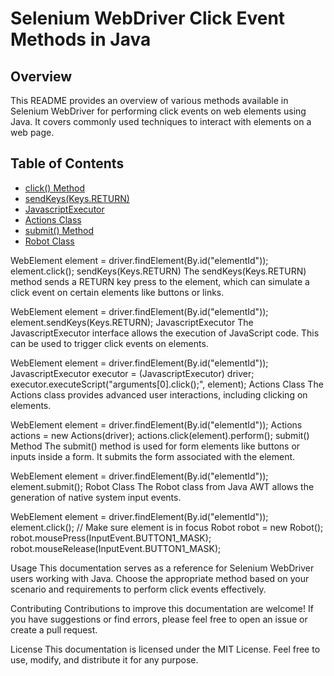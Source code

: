 
# Selenium WebDriver Click Event Methods in Java

## Overview
This README provides an overview of various methods available in Selenium WebDriver for performing click events on web elements using Java. It covers commonly used techniques to interact with elements on a web page.

## Table of Contents
- [click() Method](#click-method)
- [sendKeys(Keys.RETURN)](#sendkeyskeysreturn)
- [JavascriptExecutor](#javascriptexecutor)
- [Actions Class](#actions-class)
- [submit() Method](#submit-method)
- [Robot Class](#robot-class)


WebElement element = driver.findElement(By.id("elementId"));
element.click();
sendKeys(Keys.RETURN)
The sendKeys(Keys.RETURN) method sends a RETURN key press to the element, which can simulate a click event on certain elements like buttons or links.


WebElement element = driver.findElement(By.id("elementId"));
element.sendKeys(Keys.RETURN);
JavascriptExecutor
The JavascriptExecutor interface allows the execution of JavaScript code. This can be used to trigger click events on elements.


WebElement element = driver.findElement(By.id("elementId"));
JavascriptExecutor executor = (JavascriptExecutor) driver;
executor.executeScript("arguments[0].click();", element);
Actions Class
The Actions class provides advanced user interactions, including clicking on elements.


WebElement element = driver.findElement(By.id("elementId"));
Actions actions = new Actions(driver);
actions.click(element).perform();
submit() Method
The submit() method is used for form elements like buttons or inputs inside a form. It submits the form associated with the element.


WebElement element = driver.findElement(By.id("elementId"));
element.submit();
Robot Class
The Robot class from Java AWT allows the generation of native system input events.


WebElement element = driver.findElement(By.id("elementId"));
element.click(); // Make sure element is in focus
Robot robot = new Robot();
robot.mousePress(InputEvent.BUTTON1_MASK);
robot.mouseRelease(InputEvent.BUTTON1_MASK);

Usage
This documentation serves as a reference for Selenium WebDriver users working with Java. Choose the appropriate method based on your scenario and requirements to perform click events effectively.

Contributing
Contributions to improve this documentation are welcome! If you have suggestions or find errors, please feel free to open an issue or create a pull request.

License
This documentation is licensed under the MIT License. Feel free to use, modify, and distribute it for any purpose.
